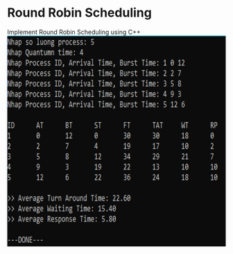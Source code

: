 # Round Robin Scheduling
Implement Round Robin Scheduling using C++
<br>
<img src="./img.png" alt="Show resutl" width="723" height="486">
<br>
